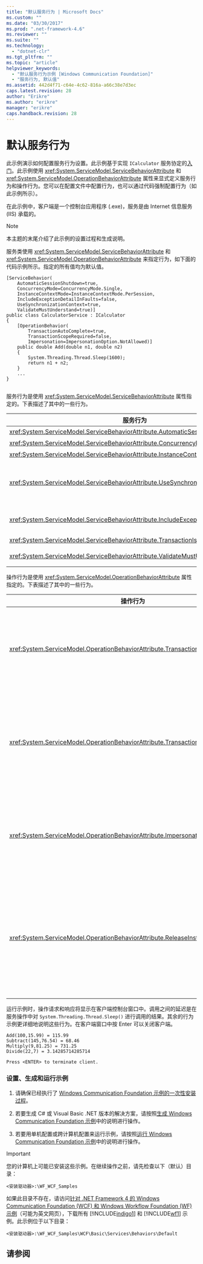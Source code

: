 ```yaml
---
title: "默认服务行为 | Microsoft Docs"
ms.custom: ""
ms.date: "03/30/2017"
ms.prod: ".net-framework-4.6"
ms.reviewer: ""
ms.suite: ""
ms.technology: 
  - "dotnet-clr"
ms.tgt_pltfrm: ""
ms.topic: "article"
helpviewer_keywords: 
  - "默认服务行为示例 [Windows Communication Foundation]"
  - "服务行为, 默认值"
ms.assetid: 442d4f71-c64e-4c62-816a-a66c38e7d3ec
caps.latest.revision: 28
author: "Erikre"
ms.author: "erikre"
manager: "erikre"
caps.handback.revision: 28
---
```

# 默认服务行为
此示例演示如何配置服务行为设置。此示例基于实现 `ICalculator` 服务协定的[入门](../../../../docs/framework/wcf/samples/getting-started-sample.md)。此示例使用 <xref:System.ServiceModel.ServiceBehaviorAttribute> 和 <xref:System.ServiceModel.OperationBehaviorAttribute> 属性来显式定义服务行为和操作行为。您可以在配置文件中配置行为，也可以通过代码强制配置行为（如此示例所示）。  
  
 在此示例中，客户端是一个控制台应用程序 \(.exe\)，服务是由 Internet 信息服务 \(IIS\) 承载的。  
  
> [!NOTE]
>  本主题的末尾介绍了此示例的设置过程和生成说明。  
  
 服务类使用 <xref:System.ServiceModel.ServiceBehaviorAttribute> 和 <xref:System.ServiceModel.OperationBehaviorAttribute> 来指定行为，如下面的代码示例所示。指定的所有值均为默认值。  
  
```  
[ServiceBehavior(  
    AutomaticSessionShutdown=true,  
    ConcurrencyMode=ConcurrencyMode.Single,  
    InstanceContextMode=InstanceContextMode.PerSession,  
    IncludeExceptionDetailInFaults=false,  
    UseSynchronizationContext=true,  
    ValidateMustUnderstand=true)]  
public class CalculatorService : ICalculator  
{  
    [OperationBehavior(  
        TransactionAutoComplete=true,  
        TransactionScopeRequired=false,  
        Impersonation=ImpersonationOption.NotAllowed)]  
    public double Add(double n1, double n2)  
    {  
        System.Threading.Thread.Sleep(1600);  
        return n1 + n2;  
    }  
    ...  
}  
  
```  
  
 服务行为是使用 <xref:System.ServiceModel.ServiceBehaviorAttribute> 属性指定的。下表描述了其中的一些行为。  
  
|服务行为|说明|  
|----------|--------|  
|<xref:System.ServiceModel.ServiceBehaviorAttribute.AutomaticSessionShutdown%2A>|在客户端的请求下自动关闭会话。|  
|<xref:System.ServiceModel.ServiceBehaviorAttribute.ConcurrencyMode%2A>|指定每个服务实例的并发模式。|  
|<xref:System.ServiceModel.ServiceBehaviorAttribute.InstanceContextMode%2A>|指定实例上下文模式。|  
|<xref:System.ServiceModel.ServiceBehaviorAttribute.UseSynchronizationContext%2A>|确定是否使用所提供的同步上下文（如果已设置该上下文）。在希望控制是否在 Windows 窗体应用程序中使用 `WindowsFormsSynchronizationContext` 时使用该上下文。|  
|<xref:System.ServiceModel.ServiceBehaviorAttribute.IncludeExceptionDetailInFaults%2A>|确定是否要将常规未处理执行异常转换为 `Fault<string>` 并将其作为错误消息发送。|  
|<xref:System.ServiceModel.ServiceBehaviorAttribute.TransactionIsolationLevel%2A>|指定事务的隔离级别。|  
|<xref:System.ServiceModel.ServiceBehaviorAttribute.ValidateMustUnderstand%2A>|确定意外消息标头是否会导致错误状态。|  
  
 操作行为是使用 <xref:System.ServiceModel.OperationBehaviorAttribute> 属性指定的。下表描述了其中的一些行为。  
  
|操作行为|说明|  
|----------|--------|  
|<xref:System.ServiceModel.OperationBehaviorAttribute.TransactionAutoComplete%2A>|确定服务操作的完成是否提交当前事务。|  
|<xref:System.ServiceModel.OperationBehaviorAttribute.TransactionScopeRequired%2A>|确定服务操作是否在客户端流动的事务中登记。|  
|<xref:System.ServiceModel.OperationBehaviorAttribute.Impersonation%2A>|确定服务操作是否模拟调用方的标识。|  
|<xref:System.ServiceModel.OperationBehaviorAttribute.ReleaseInstanceMode%2A>|确定是否在服务操作调用的开头或结尾处回收服务实例。|  
  
 运行示例时，操作请求和响应将显示在客户端控制台窗口中。调用之间的延迟是在服务操作中对 `System.Threading.Thread.Sleep()` 进行调用的结果。其余的行为示例更详细地说明这些行为。在客户端窗口中按 Enter 可以关闭客户端。  
  
```  
Add(100,15.99) = 115.99  
Subtract(145,76.54) = 68.46  
Multiply(9,81.25) = 731.25  
Divide(22,7) = 3.14285714285714  
  
Press <ENTER> to terminate client.  
```  
  
### 设置、生成和运行示例  
  
1.  请确保已经执行了 [Windows Communication Foundation 示例的一次性安装过程](../../../../docs/framework/wcf/samples/one-time-setup-procedure-for-the-wcf-samples.md)。  
  
2.  若要生成 C\# 或 Visual Basic .NET 版本的解决方案，请按照[生成 Windows Communication Foundation 示例](../../../../docs/framework/wcf/samples/building-the-samples.md)中的说明进行操作。  
  
3.  若要用单机配置或跨计算机配置来运行示例，请按照[运行 Windows Communication Foundation 示例](../../../../docs/framework/wcf/samples/running-the-samples.md)中的说明进行操作。  
  
> [!IMPORTANT]
>  您的计算机上可能已安装这些示例。在继续操作之前，请先检查以下（默认）目录：  
>   
>  `<安装驱动器>:\WF_WCF_Samples`  
>   
>  如果此目录不存在，请访问[针对 .NET Framework 4 的 Windows Communication Foundation \(WCF\) 和 Windows Workflow Foundation \(WF\) 示例](http://go.microsoft.com/fwlink/?LinkId=150780)（可能为英文网页），下载所有 [!INCLUDE[indigo1](../../../../includes/indigo1-md.md)] 和 [!INCLUDE[wf1](../../../../includes/wf1-md.md)] 示例。此示例位于以下目录：  
>   
>  `<安装驱动器>:\WF_WCF_Samples\WCF\Basic\Services\Behaviors\Default`  
  
## 请参阅